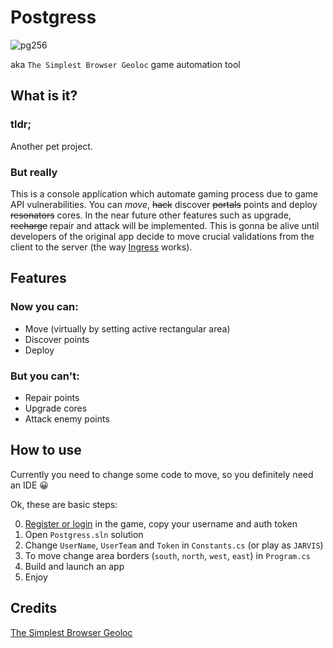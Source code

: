 # Postgress
![pg256](https://user-images.githubusercontent.com/16327320/214688624-6a2d2fe5-0096-4b44-bf31-66ce36b49186.jpg)

aka `The Simplest Browser Geoloc` game automation tool

## What is it?
### tldr;
Another pet project.
### But really
This is a console application which automate gaming process due to game API vulnerabilities.
You can _move_, <strike>hack</strike> discover <strike>portals</strike> points and deploy <strike>resonators</strike> cores.
In the near future other features such as upgrade, <strike>recharge</strike> repair and attack will be implemented.
This is gonna be alive until developers of the original app decide to move crucial validations from the client to the server (the way <a href="https://ingress.com/game/">Ingress</a> works).

## Features
### Now you can:
- Move (virtually by setting active rectangular area)
- Discover points
- Deploy 

### But you can't:
- Repair points
- Upgrade cores
- Attack enemy points

## How to use
Currently you need to change some code to move, so you definitely need an IDE 😀

Ok, these are basic steps:

0. <a href="https://3d.sytes.net:8080/login">Register or login</a> in the game, copy your username and auth token
1. Open `Postgress.sln` solution
2. Change `UserName`, `UserTeam` and `Token` in `Constants.cs` (or play as `JARVIS`)
2. To move change area borders (`south`, `north`, `west`, `east`) in `Program.cs`
3. Build and launch an app
4. Enjoy

## Credits
<a href="https://3d.sytes.net:8080/">The Simplest Browser Geoloc</a>
